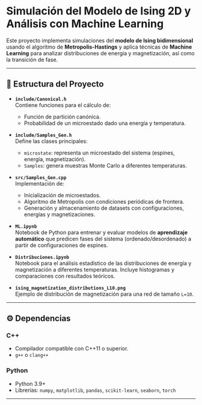 # Simulación del Modelo de Ising 2D y Análisis con Machine Learning

Este proyecto implementa simulaciones del **modelo de Ising bidimensional** usando el algoritmo de **Metropolis-Hastings** y aplica técnicas de **Machine Learning** para analizar distribuciones de energía y magnetización, así como la transición de fase.

---

## 📂 Estructura del Proyecto

- **`include/Canonical.h`**  
  Contiene funciones para el cálculo de:
  - Función de partición canónica.
  - Probabilidad de un microestado dado una energía y temperatura.

- **`include/Samples_Gen.h`**  
  Define las clases principales:
  - `microstate`: representa un microestado del sistema (espines, energía, magnetización).  
  - `Samples`: genera muestras Monte Carlo a diferentes temperaturas.

- **`src/Samples_Gen.cpp`**  
  Implementación de:
  - Inicialización de microestados.  
  - Algoritmo de Metropolis con condiciones periódicas de frontera.  
  - Generación y almacenamiento de datasets con configuraciones, energías y magnetizaciones.

- **`ML.ipynb`**  
  Notebook de Python para entrenar y evaluar modelos de **aprendizaje automático** que predicen fases del sistema (ordenado/desordenado) a partir de configuraciones de espines.

- **`Distribuciones.ipynb`**  
  Notebook para el análisis estadístico de las distribuciones de energía y magnetización a diferentes temperaturas. Incluye histogramas y comparaciones con resultados teóricos.

- **`ising_magnetization_distributions_L10.png`**  
  Ejemplo de distribución de magnetización para una red de tamaño `L=10`.

---

## ⚙️ Dependencias

### C++
- Compilador compatible con C++11 o superior.  
- `g++` o `clang++`   

### Python
- Python 3.9+  
- Librerías: `numpy`, `matplotlib`, `pandas`, `scikit-learn`, `seaborn`, `torch` 

---

